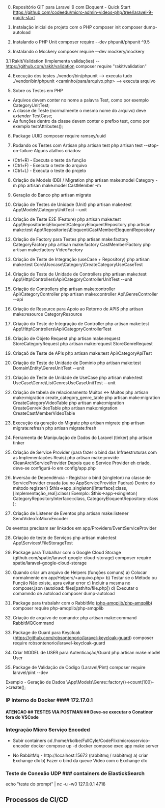 0. Repositório GIT para Laravel 9 com Eloquent - Quick Start
https://github.com/codeedu/micro-admin-videos-php/tree/laravel-9-quick-start

1. Instalação inicial de projeto com o PHP
composer init
composer dump-autoload

2. Instalando o PHP Unit
composer require --dev phpunit/phpunit ^9.5

3. Instalando o Mockery
composer require --dev mockery/mockery

3.1 Rakit/Validation (Implementa validações) -- https://github.com/rakit/validation
composer require "rakit/validation"

4. Execução dos testes
./vendor/bin/phpunit   --> executa tudo
./vendor/bin/phpunit  <caminho/para/arquivo.php> --> executa arquivo

5. Sobre os Testes em PHP
- Arquivos devem conter no nome a palavra Test, como por exemplo CategoryUnitTest;
- A classe de Teste (normalmente o mesmo nome do arquivo) deve _extender_ TestCase;
- As funções dentro da classe devem conter o prefixo test, como por exemplo testAttributes();

6. Package UUID
composer require ramsey/uuid

7. Rodando os Testes com Artisan
php artisan test 
php artisan test --stop-on-failure
Alguns atalhos criados:
- (Ctrl+R) - Executa o teste da função
- (Ctrl+F) - Executa o teste do arquivo
- (Ctrl+L) - Executa o teste do projeto

8. Criação de Models (DB) / Migration
php artisan make:model Category -m
php artisan make:model CastMember -m

9. Geração do Banco
php artisan migrate

10. Criação de Testes de Unidade (Unit)
php artisan make:test App\\Models\\CategoryUnitTest --unit

11. Criação de Teste E2E (Feature)
php artisan make:test App\\Repositories\\Eloquent\\CategoryEloquentRepository
php artisan make:test App\\Repositories\\Eloquent\\CastMemberEloquentRepository

12. Criação de Factory para Testes
php artisan make:factory CategoryFactory
php artisan make:factory CastMemberFactory
php artisan make:factory VideoFactory

13. Criação de Teste de Integração (useCase + Repository)
php artisan make:test Core\\Usecase\\Category\\CreateCategoryUseCaseTest

14. Criação de Teste de Unidade de Controllers
php artisan make:test App\\Http\\Controllers\\Api\\CategpryControllerUnitTest --unit

15. Criação de Controllers
php artisan make:controller Api\\CategoryController
php artisan make:controller Api\\GenreController --api

16. Criação de Resource para Apoio ao Retorno de APIS
php artisan make:resource CategoryResource

17. Criação do Teste de Integração de Controller
php artisan make:test App\\Http\\Controllers\\Api\\CategpryControllerTest

18. Criação de Objeto Request
php artisan make:request StoreCategoryRequest
php artisan make:request StoreGenreRequest

19. Criaçaõ de Teste de APIs
php artisan make:test Api\\CategoryApiTest

20. Criação de Teste de Unidade de Dominio
php artisan make:test Domain\\Entity\\GenreUnitTest --unit

21. Criação de Teste de Unidade de UseCase
php artisan make:test UseCase\\Genre\\ListGenresUseCaseUnitTest --unit

22. Criação de tabela de relacionamento Muitos <-> Muitos
php artisan make:migration create_category_genre_table
php artisan make:migration CreateCategoryVideoTable
php artisan make:migration CreateGenreVideoTable
php artisan make:migration CreateCastMemberVideoTable

23. Execução da geração do Migrate
php artisan migrate
php artisan migrate:refresh
php artisan migrate:fresh

24. Ferramenta de Manipulação de Dados do Laravel (tinker)
php artisan tinker

25. Criação de Service Provider (para fazer o bind das Infraestruturas com as Implementações Reais)
php artisan make:provide CleanArchServiceProvider
Depois que o Service Provider eh criado, deve-se configurá-lo em config/app.php

26. Inversão de Dependência - Registrar o bind (singleton) na classe de ServiceProvider cruada (ou no AppServiceProvider Padrao)
Dentro do método register()
$this->app_singleton([interface]:class, [implementação_real]:class)
Exemplo:
        $this->app->singleton(
            CategoryRepositoryInterface::class, 
            CategoryEloquentRepository::class
        );

27. Criação de Listener de Eventos
php artisan make:listener SendVideoToMicroEncoder

Os eventos precisam ser linkados em app/Providers/EventServiceProvider

28. Criação de teste de Serviços
php artisan make:test App\\Services\\FileStorageTest

29. Package para Trabalhar com o Google Cloud Storage (github.com/spatie/laravel-google-cloud-storage)
composer require spatie/laravel-google-cloud-storage

30. Quando criar um arquivo de Helpers (funções comuns)
    a) Colocar normalmente em app/Helpers/<arquivo.php>
    b) Testar se o Método ou Função Não existe, apra evitar error
    c) Incluir a mesma no composer.json (autoload: files[path/to/file.php])
    d) Executar o comamndo de autoload
        composer dump-autoload

31. Package para trabalahr com o RabbitMq ([php-amqplib/php-amqplib](https://github.com/php-amqplib/php-amqplib))
composer require php-amqplib/php-amqplib

32. Criação de arquivo de comando:
php artisan make:command RabbitMQCommand

33. Package de Guard para Keycloak  (https://github.com/robsontenorio/laravel-keycloak-guard)
composer require robsontenorio/laravel-keycloak-guard

34. Criar MODEL de USER para Autenticação/Guard
php artisan make:model User

35. Package de Validação de Código (Laravel/Pint)
composer require laravel/pint --dev

Exemplo - Geração de Dados
\App\Models\Genre::factory()->count(100)->create();


### IP Interno do Docker #### 172.17.0.1

#### ATENCAO ## TESTES VIA POSTMAN ## Deve-se executar o Conatiner fora do VSCode

### Integração Micro Serviço Encoded ####
- Subir containers 
    cd /home/rkolbe/FullCyle/CodeFlix/microsservico-encoder
    docker compose up -d
    docker compose exec app make server

- No RabbitMq - http://localhost:15672 (rabbitmq / rabbitmq)
    a) criar Exchange dlx
    b) Fazer o bind da queue Video com o Exchange dlx
	
### Teste de Conexão UDP ### containers de ElastickSearch
echo "teste do prompt" | nc -u -w0 127.0.0.1 4718

## Processos de CI/CD